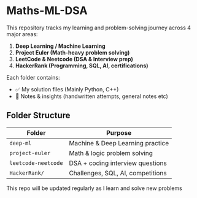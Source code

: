 # Maths-ML-DSA


This repository tracks my learning and problem-solving journey across 4 major areas:

1. **Deep Learning / Machine Learning**
2. **Project Euler (Math-heavy problem solving)**
3. **LeetCode & Neetcode (DSA & Interview prep)**
4. **HackerRank (Programming, SQL, AI, certifications)**

Each folder contains:
- ✅ My solution files (Mainly Python, C++)
- 📘 Notes & insights (handwritten attempts, general notes etc)


## Folder Structure

| Folder        | Purpose                           |
|---------------|------------------------------------|
| `deep-ml`    | Machine & Deep Learning practice   |
| `project-euler` | Math & logic problem solving     |
| `leetcode-neetcode`   | DSA + coding interview questions   |
| `HackerRank/` | Challenges, SQL, AI, competitions  |


This repo will be updated regularly as I learn and solve new problems
